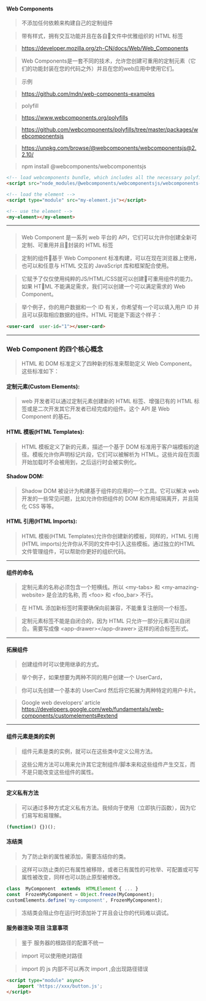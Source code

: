 #### Web Components

>不添加任何依赖来构建自己的定制组件

>带有样式，拥有交互功能并且在各自文件中优雅组织的 HTML 标签

>https://developer.mozilla.org/zh-CN/docs/Web/Web_Components

>Web Components是一套不同的技术，允许您创建可重用的定制元素（它们的功能封装在您的代码之外）并且在您的web应用中使用它们。

>示例

>https://github.com/mdn/web-components-examples

>polyfill

>https://www.webcomponents.org/polyfills

>https://github.com/webcomponents/polyfills/tree/master/packages/webcomponentsjs

>https://unpkg.com/browse/@webcomponents/webcomponentsjs@2.2.10/

>npm install @webcomponents/webcomponentsjs

```html
<!-- load webcomponents bundle, which includes all the necessary polyfills -->
<script src="node_modules/@webcomponents/webcomponentsjs/webcomponents-bundle.js"></script>

<!-- load the element -->
<script type="module" src="my-element.js"></script>

<!-- use the element -->
<my-element></my-element>
```
***
#### 
>Web Component 是一系列 web 平台的 API，它们可以允许你创建全新可定制、可重用并且封装的 HTML 标签

>定制的组件基于 Web Component 标准构建，可以在现在浏览器上使用，也可以和任意与 HTML 交互的 JavaScript 库和框架配合使用。

>它赋予了仅仅使用纯粹的JS/HTML/CSS就可以创建可重用组件的能力。如果 HTML 不能满足需求，我们可以创建一个可以满足需求的 Web Component。

>举个例子，你的用户数据和一个 ID 有关，你希望有一个可以填入用户 ID 并且可以获取相应数据的组件。HTML 可能是下面这个样子：

```html
<user-card  user-id="1"></user-card>
```
***
### Web Component 的四个核心概念
>HTML 和 DOM 标准定义了四种新的标准来帮助定义 Web Component。这些标准如下：

#### 定制元素(Custom Elements): 
>web 开发者可以通过定制元素创建新的 HTML 标签、增强已有的 HTML 标签或是二次开发其它开发者已经完成的组件。这个 API 是 Web Component 的基石。

#### HTML 模板(HTML Templates): 
>HTML 模板定义了新的元素，描述一个基于 DOM 标准用于客户端模板的途径。模板允许你声明标记片段，它们可以被解析为 HTML。这些片段在页面开始加载时不会被用到，之后运行时会被实例化。

#### Shadow DOM: 
>Shadow DOM 被设计为构建基于组件的应用的一个工具。它可以解决 web 开发的一些常见问题，比如允许你把组件的 DOM 和作用域隔离开，并且简化 CSS 等等。

#### HTML 引用(HTML Imports): 
>HTML 模板(HTML Templates)允许你创建新的模板，同样的，HTML 引用(HTML imports)允许你从不同的文件中引入这些模板。通过独立的HTML文件管理组件，可以帮助你更好的组织代码。

***
#### 组件的命名
>定制元素的名称必须包含一个短横线。所以 \<my-tabs\> 和 \<my-amazing-website\> 是合法的名称, 而 \<foo\> 和  \<foo_bar\> 不行。

>在 HTML 添加新标签时需要确保向前兼容，不能重复注册同一个标签。

>定制元素标签不能是自闭合的，因为 HTML 只允许一部分元素可以自闭合。需要写成像 \<app-drawer\>\<\/app-drawer\> 这样的闭合标签形式。

***
#### 拓展组件

>创建组件时可以使用继承的方式。

>举个例子，如果想要为两种不同的用户创建一个 UserCard，

>你可以先创建一个基本的 UserCard 然后将它拓展为两种特定的用户卡片。

>Google web developers’ article https://developers.google.com/web/fundamentals/web-components/customelements#extend

***
#### 组件元素是类的实例
>组件元素是类的实例，就可以在这些类中定义公用方法。

>这些公用方法可以用来允许其它定制组件/脚本来和这些组件产生交互，而不是只能改变这些组件的属性。

***
#### 定义私有方法
>可以通过多种方式定义私有方法。我倾向于使用（立即执行函数），因为它们易写和易理解。

```ts
(function() {})();
```
#### 冻结类
>为了防止新的属性被添加，需要冻结你的类。

>这样可以防止类的已有属性被移除，或者已有属性的可枚举、可配置或可写属性被改变，同样也可以防止原型被修改。

```ts
class  MyComponent  extends  HTMLElement { ... }
const  FrozenMyComponent = Object.freeze(MyComponent);
customElements.define('my-component', FrozenMyComponent);
```
> 冻结类会阻止你在运行时添加补丁并且会让你的代码难以调试。

#### 服务器渲染 项目 注意事项

>鉴于 服务器的根路径的配置不统一

>import 可以使用绝对路径

>import 的 js 内部不可以再次 import ,会出现路径错误

```html
<script type="module" async>
    import 'https://xxx/button.js';
</script>
```